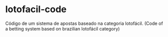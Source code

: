 # lotofacil-code
Código de um sistema de apostas baseado na categoria lotofácil. (Code of a betting system based on brazilian lotofácil category)
